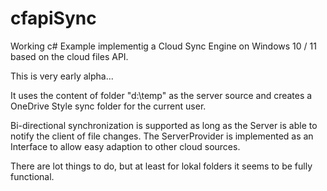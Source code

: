 # cfapiSync
Working c# Example implementig a Cloud Sync Engine on Windows 10 / 11 based on the  cloud files API.

This is very early alpha...

It uses the content of folder "d:\temp" as the server source and creates a OneDrive Style sync folder for the current user.

Bi-directional synchronization is supported as long as the Server is able to notify the client of file changes. The ServerProvider is implemented as an Interface to allow easy adaption to other cloud sources.

There are lot things to do, but at least for lokal folders it seems to be fully functional.
